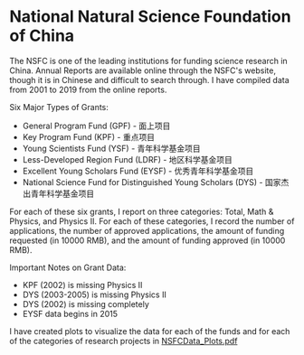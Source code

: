 # National Natural Science Foundation of China

The NSFC is one of the leading institutions for funding science research in China. Annual Reports are available online through the NSFC's website, though it is in Chinese and difficult to search through. I have compiled data from 2001 to 2019 from the online reports.

Six Major Types of Grants:
- General Program Fund (GPF) - 面上项目
- Key Program Fund (KPF) - 重点项目
- Young Scientists Fund (YSF) - 青年科学基金项目
- Less-Developed Region Fund (LDRF) - 地区科学基金项目
- Excellent Young Scholars Fund (EYSF) - 优秀青年科学基金项目
- National Science Fund for Distinguished Young Scholars (DYS) - 国家杰出青年科学基金项目

For each of these six grants, I report on three categories: Total, Math & Physics, and Physics II. For each of these categories, I record the number of applications, the number of approved applications, the amount of funding requested (in 10000 RMB), and the amount of funding approved (in 10000 RMB).

Important Notes on Grant Data:
-	KPF (2002) is missing Physics II
-	DYS (2003-2005) is missing Physics II
-	DYS (2002) is missing completely
-	EYSF data begins in 2015

I have created plots to visualize the data for each of the funds and for each of the categories of research projects in [NSFCData_Plots.pdf](https://github.com/jared-burleson/SchwarzmanCapstone/blob/main/NSFCData/NSFCData_Plots.pdf)
